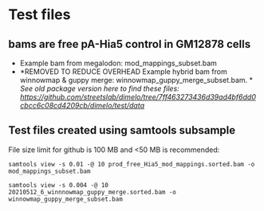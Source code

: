 # Test files
## bams are free pA-Hia5 control in GM12878 cells
- Example bam from megalodon: mod_mappings_subset.bam
- *REMOVED TO REDUCE OVERHEAD Example hybrid bam from winnowmap & guppy merge: winnowmap_guppy_merge_subset.bam. *
*See old package version here to find these files: https://github.com/streetslab/dimelo/tree/7ff463273436d39ad4bf6dd0cbcc6c08cd4209cb/dimelo/test/data*


## Test files created using samtools subsample
File size limit for github is 100 MB and <50 MB is recommended:
```
samtools view -s 0.01 -@ 10 prod_free_Hia5_mod_mappings.sorted.bam -o mod_mappings_subset.bam

samtools view -s 0.004 -@ 10 20210512_6_winnnowmap_guppy_merge.sorted.bam -o winnowmap_guppy_merge_subset.bam
```